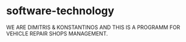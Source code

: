 # software-technology
WE ARE DIMITRIS & KONSTANTINOS AND THIS IS A PROGRAMM FOR VEHICLE REPAIR SHOPS MANAGEMENT.
